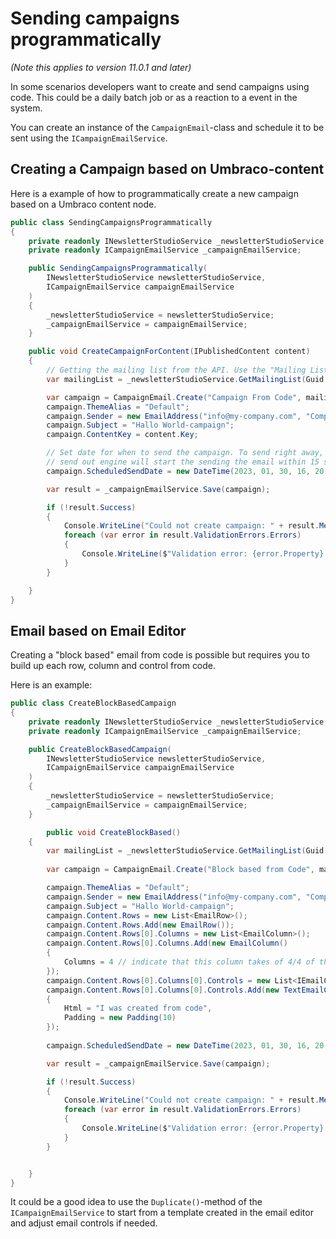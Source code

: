 # Sending campaigns programmatically
*(Note this applies to version 11.0.1 and later)*

In some scenarios developers want to create and send campaigns using code. This could be a daily batch job or as a reaction to a event in the system.

You can create an instance of the `CampaignEmail`-class and schedule it to be sent using the `ICampaignEmailService`.

## Creating a Campaign based on Umbraco-content
Here is a example of how to programmatically create a new campaign based on a Umbraco content node.

```csharp
public class SendingCampaignsProgrammatically
{
	private readonly INewsletterStudioService _newsletterStudioService;
	private readonly ICampaignEmailService _campaignEmailService;

	public SendingCampaignsProgrammatically(
		INewsletterStudioService newsletterStudioService,
		ICampaignEmailService campaignEmailService
	)
	{
		_newsletterStudioService = newsletterStudioService;
		_campaignEmailService = campaignEmailService;
	}

	public void CreateCampaignForContent(IPublishedContent content)
	{
		// Getting the mailing list from the API. Use the "Mailing List Picker" data type to avoid hard coding values.
		var mailingList = _newsletterStudioService.GetMailingList(Guid.Parse("10e650af-b90a-4792-82d4-b11069a9ec56"));

		var campaign = CampaignEmail.Create("Campaign From Code", mailingList);
		campaign.ThemeAlias = "Default";
		campaign.Sender = new EmailAddress("info@my-company.com", "Company Inc");
		campaign.Subject = "Hallo World-campaign";
		campaign.ContentKey = content.Key;

		// Set date for when to send the campaign. To send right away, use DateTime.Now and the  
		// send out engine will start the sending the email within 15 seconds.
		campaign.ScheduledSendDate = new DateTime(2023, 01, 30, 16, 20, 00);

		var result = _campaignEmailService.Save(campaign);

		if (!result.Success)
		{
			Console.WriteLine("Could not create campaign: " + result.Message);
			foreach (var error in result.ValidationErrors.Errors)
			{
				Console.WriteLine($"Validation error: {error.Property} {error.ErrorAlias} {error.InternalDescription}");
			}
		}

	}
}
```

## Email based on Email Editor
Creating a "block based" email from code is possible but requires you to build up each row, column and control from code. 

Here is an example:


```csharp
public class CreateBlockBasedCampaign
{
	private readonly INewsletterStudioService _newsletterStudioService;
	private readonly ICampaignEmailService _campaignEmailService;

	public CreateBlockBasedCampaign(
		INewsletterStudioService newsletterStudioService,
		ICampaignEmailService campaignEmailService
	)
	{
		_newsletterStudioService = newsletterStudioService;
		_campaignEmailService = campaignEmailService;
	}

		public void CreateBlockBased()
    {
        var mailingList = _newsletterStudioService.GetMailingList(Guid.Parse("10e650af-b90a-4792-82d4-b11069a9ec56"));
			
        var campaign = CampaignEmail.Create("Block based from Code", mailingList);

        campaign.ThemeAlias = "Default";
        campaign.Sender = new EmailAddress("info@my-company.com", "Company Inc");
        campaign.Subject = "Hallo World-campaign";
        campaign.Content.Rows = new List<EmailRow>();
        campaign.Content.Rows.Add(new EmailRow());
        campaign.Content.Rows[0].Columns = new List<EmailColumn>();
        campaign.Content.Rows[0].Columns.Add(new EmailColumn()
        {
            Columns = 4 // indicate that this column takes of 4/4 of the grid columns.
        });
        campaign.Content.Rows[0].Columns[0].Controls = new List<IEmailControl>();
        campaign.Content.Rows[0].Columns[0].Controls.Add(new TextEmailControlData()
        {
            Html = "I was created from code",
            Padding = new Padding(10)
        });
        
        campaign.ScheduledSendDate = new DateTime(2023, 01, 30, 16, 20, 00);

		var result = _campaignEmailService.Save(campaign);

		if (!result.Success)
		{
			Console.WriteLine("Could not create campaign: " + result.Message);
			foreach (var error in result.ValidationErrors.Errors)
			{
				Console.WriteLine($"Validation error: {error.Property} {error.ErrorAlias} {error.InternalDescription}");
			}
		}


	}
}
```

It could be a good idea to use the `Duplicate()`-method of the `ICampaignEmailService` to start from a template created in the email editor and adjust email controls if needed.
